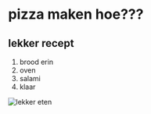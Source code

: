 

# pizza maken hoe???

## lekker recept

 1. brood erin 
 2. oven
 3.  salami
 4.  klaar

![lekker eten](https://th.bing.com/th/id/OIP.uXiVr7b9UfFVgcqJUWhDjwHaE8?pid=ImgDet&w=60&h=60&c=7&dpr=1,25)
